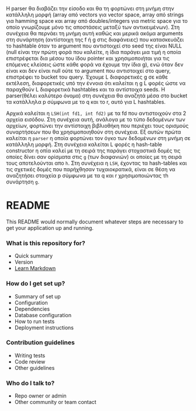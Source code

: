 Η parser θα διαβάζει την είσοδο και θα τη φορτώνει στη μνήμη στην κατάλληλη μορφή (array από vectors για vector space, array από strings για hamming space και array από doubles/integers για metric space για το οποίο γνωρίζουμε μόνο τις αποστάσεις μεταξύ των αντικειμένων).
Στη συνέχεια θα περνάει τη μνήμη αυτή καθώς και μερικά ακόμα arguments στη συνάρτηση (αντίστοιχη της f ή g στις διαφάνειες) που κατασκευάζει το hashtable όταν το argument που αντιστοιχεί στο seed της είναι NULL (null είναι την πρώτη φορά που καλείτε, η ίδια παράγει μια τιμή η οποία επιστρέφεται δια μέσου του ίδου pointer και χρησιμοποιήται για τις επόμενες κλείσεις ώστε κάθε φορά να έχουμε την ίδια g), ενώ όταν δεν είναι και δεν είναι null ούτε το argument που αντιστοιχεί στο query, επιστρέφει το bucket του query. Έχουμε L διαφορετικές g σε κάθε εκτέλεση, διαφορετικές υπό την έννοια ότι καλείται η g L φορές ώστε να παραχθούν L διαφορετικά hashtables και τα αντίστοιχα seeds. Η parser(θέλει καλύτερο όνομα) στη συνέχεια θα αναζητά μέσα στο bucket τα κατάλληλα p σύμφωνα με το q και το r, αυτό για L hashtables.

Αρχικά καλείται η `LSH(int fd1, int fd2)` με τα fd που αντιστοιχούν στα 2 αρχεία εισόδου. Στη συνέχεια αυτή, ανάλογα με  το τύπο δεδομένων των αρχείων, φορτώνει την αντίστοιχη βιβλιοθήκη που περιέχει τους ορισμούς συναρτήσεων που θα χρησιμοποιηθούν στη συνέχεια. Εξ αυτών πρώτα καλείται η `parser` η οποία φορτώνει τον όγκο των δεδομένων στη μνήμη σε κατάλληλη μορφή. Στη συνέχεια καλείται L φορές η hash-table constructor η οπία καλεί με τη σειρά της παράγει στοχαστικά δομές τις οποίες δίνει σαν ορίσματα στις `g` (των διαφανιών) οι οποίες με τη σειρά τους αποτελούνται απο `h`. Στη συνέχεια η `LSH`, έχοντας τα hash-tables και τις σχετικές δομές που παρήχθησαν τυχαιοκρατικά, είναι σε θέση να αναζητήσει στοιχεία p σύμφωνα με τα q και r χρησιμοποιώντας τh συνάρτηση `g`.

# README #

This README would normally document whatever steps are necessary to get your application up and running.

### What is this repository for? ###

* Quick summary
* Version
* [Learn Markdown](https://bitbucket.org/tutorials/markdowndemo)

### How do I get set up? ###

* Summary of set up
* Configuration
* Dependencies
* Database configuration
* How to run tests
* Deployment instructions

### Contribution guidelines ###

* Writing tests
* Code review
* Other guidelines

### Who do I talk to? ###

* Repo owner or admin
* Other community or team contact